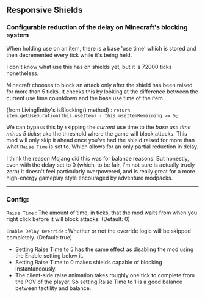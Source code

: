 ## Responsive Shields
### Configurable reduction of the delay on Minecraft's blocking system

When holding use on an item, there is a base 'use time' which is stored and then decremented every tick while it's being held.

I don't know what use this has on shields yet, but it is 72000 ticks nonetheless.

Minecraft chooses to block an attack only after the shield has been raised for more than 5 ticks.
It checks this by looking at the difference between the current use time countdown and the base use time of the item.

(from LivingEntity's isBlocking() method)
: `return item.getUseDuration(this.useItem) - this.useItemRemaining >= 5;`

We can bypass this by skipping the *current* use time to the *base use time minus 5 ticks*; aka the threshold where the game will block attacks.
This mod will only skip it ahead once you've had the shield raised for more than what `Raise Time` is set to. Which allows for an only partial reduction in delay.

I think the reason Mojang did this was for balance reasons. But honestly, even with the delay set to 0 (which, to be fair, I'm not sure is actually truely zero) it doesn't feel particularly overpowered, and is really great for a more high-energy gameplay style encouraged by adventure modpacks.

----------
### Config:

`Raise Time`
: The amount of time, in ticks, that the mod waits from when you right click before it will block attacks. (Default: 0)

`Enable Delay Override`
: Whether or not the override logic will be skipped completely. (Default: true)

- Setting Raise Time to 5 has the same effect as disabling the mod using the Enable setting below it.
- Setting Raise Time to 0 makes shields capable of blocking instantaneously.
- The client-side raise animation takes roughly one tick to complete from the POV of the player. So setting Raise Time to 1 is a good balance between tactility and balance.
